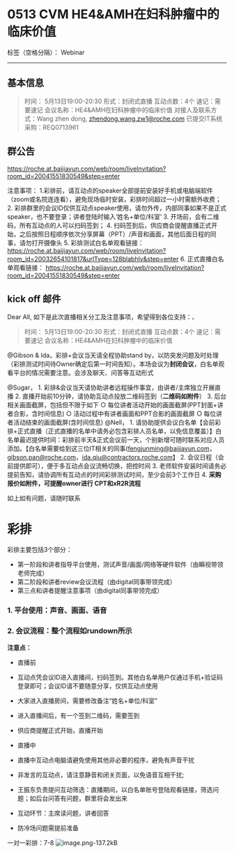 # 0513 CVM HE4&AMH在妇科肿瘤中的临床价值

标签（空格分隔）： Webinar

---

## 基本信息
> 时间： 5月13日19:00-20:30
形式：封闭式直播
互动点数：4个 
速记：需要速记
会议名称：HE4&AMH在妇科肿瘤中的临床价值
对接人及联系方式：Wang zhen dong, zhendong.wang.zw1@roche.com
已提交IT系统采购：REQ0713961

## 群公告
https://roche.at.baijiayun.com/web/room/liveInvitation?room_id=20041551830549&step=enter

注意事项：
1.彩排前，请互动点的speaker全部提前安装好手机或电脑端软件（zoom或名院连连看），避免现场临时安装，彩排时间超过一小时需额外收费；
2. 彩排群里的会议ID仅供互动点speaker使用，请勿外传，内部同事如果不是正式speaker，也不要登录；讲者登陆时输入‘姓名+单位/科室’
3. 开场前，会有二维码，所有互动点的人可以扫码签到；
4. 扫码签到后，供应商会提醒直播正式开始，之后按照日程顺序依次分享屏幕（PPT）/声音和画面，其他后面日程的同事，请勿打开摄像头
5. 彩排测试白名单观看链接： 
https://roche.at.baijiayun.com/web/room/liveInvitation?room_id=20032654101817&urlType=128blabhlv&step=enter
6. 正式直播白名单观看链接：
https://roche.at.baijiayun.com/web/room/liveInvitation?room_id=20041551830549&step=enter

## kick off 邮件

Dear All,
如下是此次直播相关分工及注意事项，希望得到各位支持：、

> 时间： 5月13日19:00-20:30
形式：封闭式直播
互动点数：4个 
速记：需要速记
会议名称：HE4&AMH在妇科肿瘤中的临床价值

@Gibson & Ida，彩排+会议当天请全程协助stand by，以防突发问题及时处理（彩排测试时间待Owner确定后第一时间告知）。本场会议为**封闭会议**，白名单观看平台的情况需要注意。会涉及聊天、问答等互动形式

@Sugar，
	1. 彩排&会议当天请协助讲者远程操作事宜，由讲者/主席独立开展直播
	2. 直播开始前10分钟，请协助互动点投放二维码签到（**二维码如附件**）
	3. 后台相关画面截屏，包括但不限于如下
		○ 每位讲者活动开始的画面截屏(PPT封面+讲者合影，含时间信息)
		○ 活动过程中有讲者画面和PPT合影的画面截屏
		○ 每位讲者活动结束的画面截屏(含时间信息)
@Nell，
	1. 请协助提供会议白名单【会前彩排+正式直播（正式直播的名单中请务必包含彩排人员名单，以免信息覆盖）】白名单最迟提供时间：彩排前半天&正式会议前一天，个别新增可随时联系对应人员添加。【白名单需要给到这三位IT相关的同事(fengjunming@baijiayun.com， gibson.pan@roche.com，ida.qiu@contractors.roche.com】
	2. 会议日程（会前提供即可），便于多互动点会议流畅切换，把控时间
	3. 老师软件安装时间请务必提前告知，请协调所有互动点的时间彩排测试时间，至少会前3个工作日
	4. **采购报价如附件，可提醒owner进行 CPT和xR2R流程**
	
如上如有问题，请随时联系


# 彩排
彩排主要包括3个部分：
- 第一阶段和讲者指导平台使用，测试声音/画面/网络等硬件软件（由瞬视带领老师完成）
- 第二阶段和讲者review会议流程（由digital同事带领完成）
- 第三点和讲者提醒注意事项（由digital同事带领完成）

### 1. 平台使用：声音、画面、语音

### 2. 会议流程：整个流程如rundown所示
 
**注意点：**

- 直播前
 - 互动点凭会议ID进入直播间，扫码签到。其他白名单用户仅通过手机+验证码登录即可；会议ID请不要随意分享，仅供互动点使用
 - 大家进入直播房间，需要修改备注“姓名+单位/科室”
 - 进入直播间后，有一个签到二维码，需要签到
 - 供应商提醒正式开始，直播开始

- 直播中
 - 直播中互动点电脑请避免使用其他非必要的程序，避免有声音干扰
 - 非发言的互动点，请注意静音和闭关页面，以免语音互相干扰;
 - 王振东负责提问互动筛选：直播期间，以白名单账号登陆观看链接，筛选问题；如后台问答有问题，群里将会发出来
 - 互动环节：主席读问题，讲者回答
 - 防冷场问题需提前准备

一对一彩排：7-8
![image.png-137.2kB][1]


  [1]: http://static.zybuluo.com/DoraLi/6zc87xu25oq9ks824prw038s/image.png